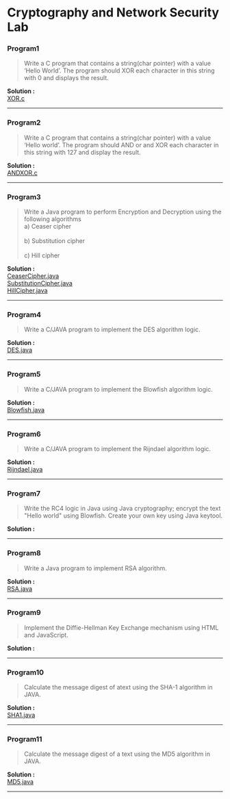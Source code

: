 # Cryptography and Network Security Lab

### Program1

> Write a C program that contains a string(char pointer) with a value ‘Hello  World’. The program should XOR each character in this string with 0 and displays the result.

**Solution :** <br>
[XOR.c](Programs/XOR.c)

---


### Program2

> Write a C program that contains a string(char pointer) with a value ‘Hello  world’. The program should AND or and XOR each character in this string with 127 and display the result.

**Solution :** <br>
[ANDXOR.c](Programs/ANDXOR.c)

---

### Program3

> Write a Java program to perform Encryption and Decryption using the following algorithms 
<br>a) Ceaser cipher  
<br>b) Substitution cipher  
<br>c) Hill cipher

**Solution :** <br>
[CeaserCipher.java](Programs/CeaserCipher.java)<br>
[SubstitutionCipher.java](Programs/SubstitutionCipher.java)<br>
[HillCipher.java](Programs/HillCipher.java)

---

### Program4

> Write a C/JAVA program to implement the DES algorithm logic.

**Solution :** <br>
[DES.java](Programs/DES.java)

---

### Program5

> Write a C/JAVA program to implement the Blowfish algorithm logic.

**Solution :** <br>
[Blowfish.java](Programs/Blowfish.java)

---

### Program6

> Write a C/JAVA program to implement the Rijndael algorithm logic.

**Solution :** <br>
[Rijndael.java](Programs/Rijndael.java)

---

### Program7

> Write the RC4 logic in Java using Java cryptography; encrypt the text "Hello world" using Blowfish. Create your own key using Java keytool.

**Solution :**


---

### Program8

> Write a Java program to implement RSA algorithm.

**Solution :** <br>
[RSA.java](Programs/RSA.java)

---

### Program9

> Implement the Diffie-Hellman Key Exchange mechanism using HTML and JavaScript.

**Solution :**


---

### Program10

> Calculate the message digest of atext using the SHA-1 algorithm in JAVA.

**Solution :** <br>
[SHA1.java](Programs/SHA1.java)

---

### Program11

> Calculate the message digest of a text using the MD5 algorithm in JAVA.

**Solution :** <br>
[MD5.java](Programs/MD5.java)

---


